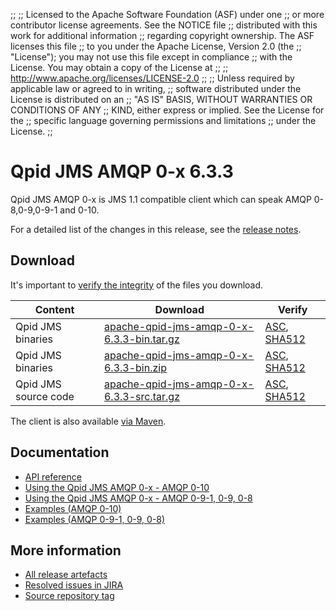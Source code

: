 ;;
;; Licensed to the Apache Software Foundation (ASF) under one
;; or more contributor license agreements.  See the NOTICE file
;; distributed with this work for additional information
;; regarding copyright ownership.  The ASF licenses this file
;; to you under the Apache License, Version 2.0 (the
;; "License"); you may not use this file except in compliance
;; with the License.  You may obtain a copy of the License at
;;
;;   http://www.apache.org/licenses/LICENSE-2.0
;;
;; Unless required by applicable law or agreed to in writing,
;; software distributed under the License is distributed on an
;; "AS IS" BASIS, WITHOUT WARRANTIES OR CONDITIONS OF ANY
;; KIND, either express or implied.  See the License for the
;; specific language governing permissions and limitations
;; under the License.
;;

# Qpid JMS AMQP 0-x 6.3.3

Qpid JMS AMQP 0-x is JMS 1.1 compatible client which can speak AMQP 0-8,0-9,0-9-1 and 0-10.

For a detailed list of the changes in this release, see the [release
notes](release-notes.html).

[jms]: http://en.wikipedia.org/wiki/Java_Message_Service

## Download

It's important to [verify the
integrity]({{site_url}}/download.html#verify-what-you-download) of the
files you download.

| Content | Download | Verify |
|---------|----------|--------|
| Qpid JMS binaries | [apache-qpid-jms-amqp-0-x-6.3.3-bin.tar.gz](http://archive.apache.org/dist/qpid/jms-amqp-0-x/6.3.3/binaries/apache-qpid-jms-amqp-0-x-6.3.3-bin.tar.gz) | [ASC](https://archive.apache.org/dist/qpid/jms-amqp-0-x/6.3.3/binaries/apache-qpid-jms-amqp-0-x-6.3.3-bin.tar.gz.asc), [SHA512](https://archive.apache.org/dist/qpid/jms-amqp-0-x/6.3.3/binaries/apache-qpid-jms-amqp-0-x-6.3.3-bin.tar.gz.sha512) |
| Qpid JMS binaries | [apache-qpid-jms-amqp-0-x-6.3.3-bin.zip](http://archive.apache.org/dist/qpid/jms-amqp-0-x/6.3.3/binaries/apache-qpid-jms-amqp-0-x-6.3.3-bin.zip) | [ASC](https://archive.apache.org/dist/qpid/jms-amqp-0-x/6.3.3/binaries/apache-qpid-jms-amqp-0-x-6.3.3-bin.zip.asc), [SHA512](https://archive.apache.org/dist/qpid/jms-amqp-0-x/6.3.3/binaries/apache-qpid-jms-amqp-0-x-6.3.3-bin.zip.sha512) |
| Qpid JMS source code | [apache-qpid-jms-amqp-0-x-6.3.3-src.tar.gz](http://archive.apache.org/dist/qpid/jms-amqp-0-x/6.3.3/apache-qpid-jms-amqp-0-x-6.3.3-src.tar.gz) | [ASC](https://archive.apache.org/dist/qpid/jms-amqp-0-x/6.3.3/apache-qpid-jms-amqp-0-x-6.3.3-src.tar.gz.asc), [SHA512](https://archive.apache.org/dist/qpid/jms-amqp-0-x/6.3.3/apache-qpid-jms-amqp-0-x-6.3.3-src.tar.gz.sha512) |

The client is also available [via Maven]({{site_url}}/maven.html).

## Documentation


<div class="two-column" markdown="1">

 - [API reference](http://docs.oracle.com/javaee/7/api/javax/jms/package-summary.html)
 - [Using the Qpid JMS AMQP 0-x - AMQP 0-10](jms-amqp-0-10-book/index.html)
 - [Using the Qpid JMS AMQP 0-x - AMQP 0-9-1, 0-9, 0-8](jms-amqp-0-8-book/index.html)
 - [Examples (AMQP 0-10)](examples/index.html)
 - [Examples (AMQP 0-9-1, 0-9, 0-8)](jms-amqp-0-8-book/JMS-Client-0-8-Examples.html)

</div>


## More information

 - [All release artefacts](http://archive.apache.org/dist/qpid/jms-amqp-0-x/6.3.3)
 - [Resolved issues in JIRA](https://issues.apache.org/jira/issues/?jql=project+%3D+QPID+AND+fixVersion+%3D+%27qpid-java-client-0-x-6.3.3%27+AND+resolution+%3D+%27fixed%27+ORDER+BY+priority+DESC)
 - [Source repository tag](https://git-wip-us.apache.org/repos/asf/qpid-jms-amqp-0-x.git/tree/refs/tags/6.3.3)

<script type="text/javascript">
  _deferredFunctions.push(function() {
      if ("6.3.3" === "{{current_jms_amqp_0_x_release}}") {
          _modifyCurrentReleaseLinks();
      }
  });
</script>